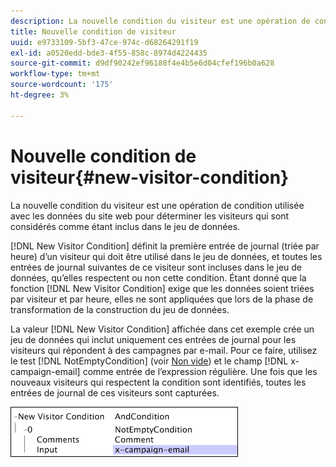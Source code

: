 ```yaml
---
description: La nouvelle condition du visiteur est une opération de condition utilisée avec les données du site web pour déterminer les visiteurs qui sont considérés comme étant inclus dans le jeu de données.
title: Nouvelle condition de visiteur
uuid: e9733109-5bf3-47ce-974c-d68264291f19
exl-id: a0520edd-bde3-4f55-858c-8974d4224435
source-git-commit: d9df90242ef96188f4e4b5e6d04cfef196b0a628
workflow-type: tm+mt
source-wordcount: '175'
ht-degree: 3%

---
```


# Nouvelle condition de visiteur{#new-visitor-condition}

La nouvelle condition du visiteur est une opération de condition utilisée avec les données du site web pour déterminer les visiteurs qui sont considérés comme étant inclus dans le jeu de données.

[!DNL New Visitor Condition] définit la première entrée de journal (triée par heure) d’un visiteur qui doit être utilisé dans le jeu de données, et toutes les entrées de journal suivantes de ce visiteur sont incluses dans le jeu de données, qu’elles respectent ou non cette condition. Étant donné que la fonction [!DNL New Visitor Condition] exige que les données soient triées par visiteur et par heure, elles ne sont appliquées que lors de la phase de transformation de la construction du jeu de données.

La valeur [!DNL New Visitor Condition] affichée dans cet exemple crée un jeu de données qui inclut uniquement ces entrées de journal pour les visiteurs qui répondent à des campagnes par e-mail. Pour ce faire, utilisez le test [!DNL NotEmptyCondition] (voir [Non vide](../../../../home/c-dataset-const-proc/c-conditions/c-test-ops/c-test-op-con.md#section-1decb9d887894073a1b6b3d985729ac8)) et le champ [!DNL x-campaign-email] comme entrée de l’expression régulière. Une fois que les nouveaux visiteurs qui respectent la condition sont identifiés, toutes les entrées de journal de ces visiteurs sont capturées.

![](assets/cfg_Transformation_NewVisitorCondition.png)
